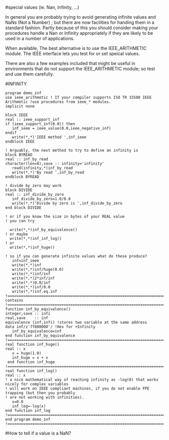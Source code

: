 #special values (ie. Nan, Infinity, ...)

In general you are probably trying to avoid generating infinite values
and NaNs (Not a Number) ; but there are now facilities for handing
them in a standard fashion. Partly because of this you should consider
making your procedures handle a Nan or Infinity appropriately  if they
are likely to be used in a number of applications.

When available, The best alternative is to use the IEEE_ARITHMETIC module.
The IEEE interface lets you test for or set speical values.

There are also a few examples included that might be useful in
environments that do not support the IEEE_ARITHMETIC module; so test
and use them carefully.

#INFINITY


    program demo_inf
    use ieee_arithmetic ! If your compiler supports ISO TR 15580 IEEE Arithmetic !use procedures from ieee_* modules.
    implicit none
    
    block IEEE
    real :: ieee_support_inf
    if (ieee_support_inf(0.0)) then
       inf_ieee = ieee_value(0.0,ieee_negative_inf)
    endif
       write(*,*)'IEEE method ',inf_ieee
    endblock IEEE
    
    ! Arguably, the next method to try to define an infinity is
    block BYREAD
    real :: inf_by_read
    character(len=8),save :: infinity='infinity'
       read(infinity,*)inf_by_read
       write(*,*)'By read ',inf_by_read
    endblock BYREAD
    
    ! divide by zero may work
    block DIVIDE
    real :: inf_divide_by_zero
       inf_divide_by_zero=1.0/0.0
       write(*,*)'Divide by zero is ',inf_divide_by_zero
    end block DIVIDE
    
    ! or if you know the size in bytes of your REAL value
    ! you can try
    
      write(*,*)inf_by_equivalence()
    ! or maybe 
      write(*,*)inf_inf_log()
    ! or
      write(*,*)inf_huge()
    
    ! so if you can generate infinite values what do these produce?
       inf=inf_ieee
       write(*,*)inf
       write(*,*)inf/huge(0.0)
       write(*,*)inf/inf
       write(*,*)2*inf/inf
       write(*,*)0.0/inf
       write(*,*)inf/0.0
       write(*,*)inf.eq.inf
    !===============================================================================
    contains
    !===============================================================================
    function inf_by_equivalence()
    integer,save :: infi
    real,save    :: inf
    equivalence (inf,infi) !stores two variable at the same address
    data inf/z'7f800000'/ !Hex for +Infinity
       inf_by_equivalence=inf
    end function inf_by_equivalence
    !===============================================================================
    real function inf_huge()
    real :: x
       x = huge(1.0)
       inf_huge = x + x
     end function inf_huge
    !===============================================================================
    real function inf_log()
    real :: x
    ! a nice mathematical way of reaching infinity as -log(0) that works nicely for complex variables
    ! will work on IEEE compliant machines, if you do not enable FPE trapping (but then you probably 
    ! are not working with infinities).
       x=0.0
       inf_log=-log(x)
    end function inf_log
    !===============================================================================
    end program demo_inf
    !===============================================================================

#How to tell if a value is a NaN?
